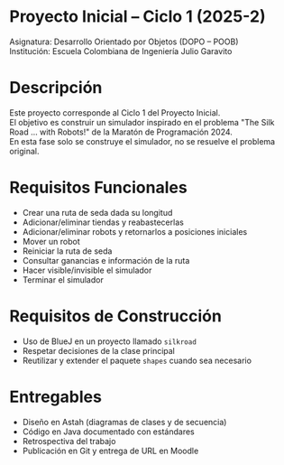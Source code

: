 # Proyecto Inicial – Ciclo 1 (2025-2)

Asignatura: Desarrollo Orientado por Objetos (DOPO – POOB)  
Institución: Escuela Colombiana de Ingeniería Julio Garavito

# Descripción
Este proyecto corresponde al Ciclo 1 del Proyecto Inicial.  
El objetivo es construir un simulador inspirado en el problema "The Silk Road … with Robots!" de la Maratón de Programación 2024.  
En esta fase solo se construye el simulador, no se resuelve el problema original.

# Requisitos Funcionales
- Crear una ruta de seda dada su longitud
- Adicionar/eliminar tiendas y reabastecerlas
- Adicionar/eliminar robots y retornarlos a posiciones iniciales
- Mover un robot
- Reiniciar la ruta de seda
- Consultar ganancias e información de la ruta
- Hacer visible/invisible el simulador
- Terminar el simulador

# Requisitos de Construcción
- Uso de BlueJ en un proyecto llamado `silkroad`
- Respetar decisiones de la clase principal
- Reutilizar y extender el paquete `shapes` cuando sea necesario

# Entregables
- Diseño en Astah (diagramas de clases y de secuencia)
- Código en Java documentado con estándares
- Retrospectiva del trabajo
- Publicación en Git y entrega de URL en Moodle
